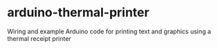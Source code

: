 # arduino-thermal-printer
Wiring and example Arduino code for printing text and graphics using a thermal receipt printer
